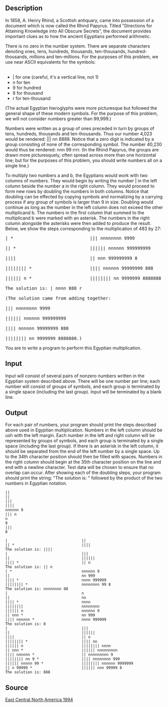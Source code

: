 <h2>Description</h2><p>In 1858, A. Henry Rhind, a Scottish antiquary, came into possession of a document which is now called the Rhind Papyrus. Titled "Directions for Attaining Knowledge into All Obscure Secrets", the document provides important clues as to how the ancient Egyptians performed arithmetic. 
</p>
There is no zero in the number system. There are separate characters denoting ones, tens, hundreds, thousands, ten-thousands, hundred-thousands, millions and ten-millions. For the purposes of this problem, we use near ASCII equivalents for the symbols: 
<ul>
<br><li>| for one (careful, it's a vertical line, not 1) 
<br></li><li>n for ten 
<br></li><li>9 for hundred 
<br></li><li>8 for thousand 
<br></li><li>r for ten-thousand 
<br></li></ul><p>
</p>(The actual Egyptian hieroglyphs were more picturesque but followed the general shape of these modern symbols. For the purpose of this problem, we will not consider numbers greater than 99,999.) 

Numbers were written as a group of ones preceded in turn by groups of tens, hundreds, thousands and ten-thousands. Thus our number 4,023 would be rendered: ||| nn 8888. Notice that a zero digit is indicated by a group consisting of none of the corresponding symbol. The number 40,230 would thus be rendered: nnn 99 rrrr. (In the Rhind Papyrus, the groups are drawn more picturesquely, often spread across more than one horizontal line; but for the purposes of this problem, you should write numbers all on a single line.) 

To multiply two numbers a and b, the Egyptians would work with two columns of numbers. They would begin by writing the number | in the left column beside the number a in the right column. They would proceed to form new rows by doubling the numbers in both columns. Notice that doubling can be effected by copying symbols and normalizing by a carrying process if any group of symbols is larger than 9 in size. Doubling would continue as long as the number in the left column does not exceed the other multiplicand b. The numbers in the first column that summed to the multiplicand b were marked with an asterisk. The numbers in the right column alongside the asterisks were then added to produce the result. Below, we show the steps corresponding to the multiplication of 483 by 27: 
<pre>| *                             ||| nnnnnnnn 9999
<br>|| *                            |||||| nnnnnn 999999999
<br>||||                            || nnn 999999999 8
<br>|||||||| *                      |||| nnnnnn 99999999 888
<br>|||||| n *                      |||||||| nn 9999999 8888888
<br>The solution is: | nnnn 888 r
<br>(The solution came from adding together: 
<br>||| nnnnnnnn 9999
<br>|||||| nnnnnn 999999999
<br>|||| nnnnnn 99999999 888
<br>|||||||| nn 9999999 8888888.)</pre><p>
</p>You are to write a program to perform this Egyptian multiplication. <h2>Input</h2><p>Input will consist of several pairs of nonzero numbers written in the Egyptian system described above. There will be one number per line; each number will consist of groups of symbols, and each group is terminated by a single space (including the last group). Input will be terminated by a blank line. </p><h2>Output</h2><p>For each pair of numbers, your program should print the steps described above used in Egyptian multiplication. Numbers in the left column should be ush with the left margin. Each number in the left and right column will be represented by groups of symbols, and each group is terminated by a single space (including the last group). If there is an asterisk in the left column, it should be separated from the end of the left number by a single space. Up to the 34th character position should then be filled with spaces. Numbers in the right column should begin at the 35th character position on the line and end with a newline character. Test data will be chosen to ensure that no overlap can occur. After showing each of the doubling steps, your program should print the string: "The solution is: " followed by the product of the two numbers in Egyptian notation. </p><pre><code class="language-input1">||
||
||| 
|||| 
nnnnnn 9 
||| n 
n 
9 
||| 
8</code></pre><pre><code class="language-output1">|                                 || 
|| *                              |||| 
The solution is: ||||
|                                 ||| 
||                                |||||| 
|||| *                            || n 
The solution is: || n 
| *                               nnnnnn 9 
||                                nn 999 
|||| *                            nnnn 999999 
|||||||| *                        nnnnnnnn 99 8 
The solution is: nnnnnnnn 88 
|                                 n 
||                                nn 
|||| *                            nnnn 
||||||||                          nnnnnnnn 
|||||| n                          nnnnnn 9 
|| nnn *                          nn 999 
|||| nnnnnn *                     nnnn 999999 
The solution is: 8 
|                                 ||| 
||                                |||||| 
||||                              || n 
|||||||| *                        |||| nn 
|||||| n                          |||||||| nnnn 
|| nnn *                          |||||| nnnnnnnnn 
|||| nnnnnn *                     || nnnnnnnnn 9 
|||||||| nn 9 *                   |||| nnnnnnnn 999 
|||||| nnnnn 99 *                 |||||||| nnnnnn 9999999 
|| n 99999 *                      |||||| nnn 99999 8 
The solution is: 888</code></pre><h2>Source</h2><a href="searchproblem?field=source&amp;key=East+Central+North+America+1994">East Central North America 1994</a>